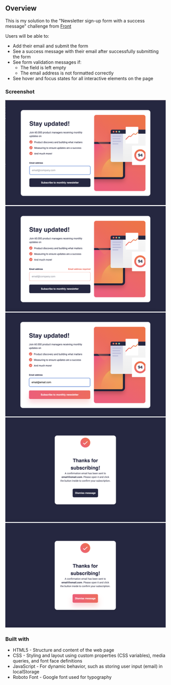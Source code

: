 

## Overview
This is my solution to the "Newsletter sign-up form with a success message" challenge from [Front](https://www.frontendmentor.io/)

Users will be able to:

- Add their email and submit the form
- See a success message with their email after successfully submitting the form
- See form validation messages if:
  - The field is left empty
  - The email address is not formatted correctly
- See hover and focus states for all interactive elements on the page

### Screenshot

![](./design/Newsletter_Page.png)
![](./design/Newsletter_Email_Required.png)
![](./design/Newsletter_Button.png)
![](./design/Success_Newsletter.png)
![](./design/Success_Newsletter_Button.png)


### Built with

- HTML5 - Structure and content of the web page
- CSS - Styling and layout using custom properties (CSS variables), media queries, and font face definitions
- JavaScript - For dynamic behavior, such as storing user input (email) in localStorage
- Roboto Font - Google font used for typography
